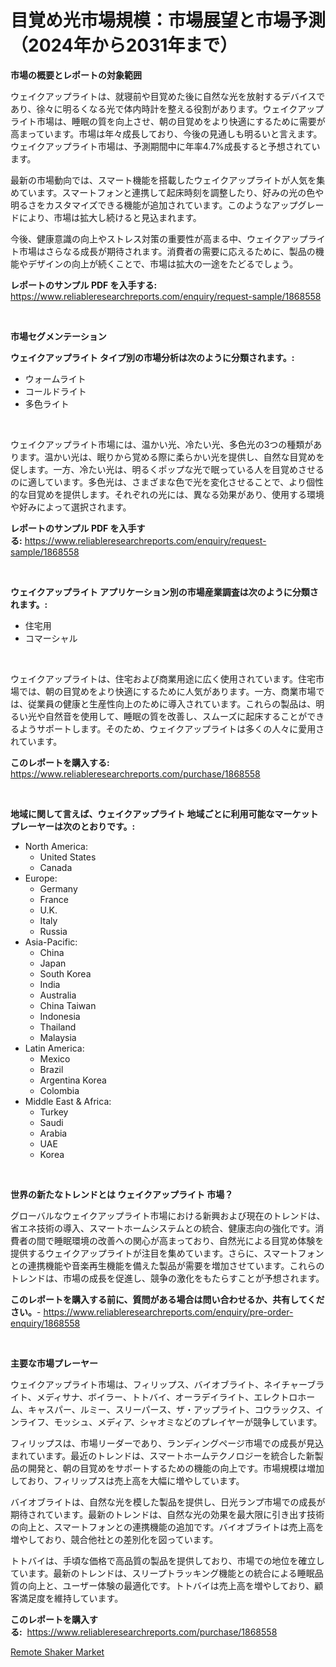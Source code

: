 <p><h1>目覚め光市場規模：市場展望と市場予測（2024年から2031年まで）</h1></p><p><strong>市場の概要とレポートの対象範囲</strong></p>
<p><p>ウェイクアップライトは、就寝前や目覚めた後に自然な光を放射するデバイスであり、徐々に明るくなる光で体内時計を整える役割があります。ウェイクアップライト市場は、睡眠の質を向上させ、朝の目覚めをより快適にするために需要が高まっています。市場は年々成長しており、今後の見通しも明るいと言えます。ウェイクアップライト市場は、予測期間中に年率4.7%成長すると予想されています。</p><p>最新の市場動向では、スマート機能を搭載したウェイクアップライトが人気を集めています。スマートフォンと連携して起床時刻を調整したり、好みの光の色や明るさをカスタマイズできる機能が追加されています。このようなアップグレードにより、市場は拡大し続けると見込まれます。</p><p>今後、健康意識の向上やストレス対策の重要性が高まる中、ウェイクアップライト市場はさらなる成長が期待されます。消費者の需要に応えるために、製品の機能やデザインの向上が続くことで、市場は拡大の一途をたどるでしょう。</p></p>
<p><strong>レポートのサンプル PDF を入手する:</strong> <a href="https://www.reliableresearchreports.com/enquiry/request-sample/1868558">https://www.reliableresearchreports.com/enquiry/request-sample/1868558</a></p>
<p>&nbsp;</p>
<p><strong>市場セグメンテーション</strong></p>
<p><strong>ウェイクアップライト タイプ別の市場分析は次のように分類されます。:</strong></p>
<p><ul><li>ウォームライト</li><li>コールドライト</li><li>多色ライト</li></ul></p>
<p>&nbsp;</p>
<p><p>ウェイクアップライト市場には、温かい光、冷たい光、多色光の3つの種類があります。温かい光は、眠りから覚める際に柔らかい光を提供し、自然な目覚めを促します。一方、冷たい光は、明るくポップな光で眠っている人を目覚めさせるのに適しています。多色光は、さまざまな色で光を変化させることで、より個性的な目覚めを提供します。それぞれの光には、異なる効果があり、使用する環境や好みによって選択されます。</p></p>
<p><strong>レポートのサンプル PDF を入手する:</strong>&nbsp;<a href="https://www.reliableresearchreports.com/enquiry/request-sample/1868558">https://www.reliableresearchreports.com/enquiry/request-sample/1868558</a></p>
<p>&nbsp;</p>
<p><strong> ウェイクアップライト アプリケーション別の市場産業調査は次のように分類されます。:</strong></p>
<p><ul><li>住宅用</li><li>コマーシャル</li></ul></p>
<p>&nbsp;</p>
<p><p>ウェイクアップライトは、住宅および商業用途に広く使用されています。住宅市場では、朝の目覚めをより快適にするために人気があります。一方、商業市場では、従業員の健康と生産性向上のために導入されています。これらの製品は、明るい光や自然音を使用して、睡眠の質を改善し、スムーズに起床することができるようサポートします。そのため、ウェイクアップライトは多くの人々に愛用されています。</p></p>
<p><strong>このレポートを購入する:</strong>&nbsp; <a href="https://www.reliableresearchreports.com/purchase/1868558">https://www.reliableresearchreports.com/purchase/1868558</a></p>
<p>&nbsp;</p>
<p><strong>地域に関して言えば、ウェイクアップライト 地域ごとに利用可能なマーケットプレーヤーは次のとおりです。:</strong></p>
<p><ul>
    <li>
        North America:
        <ul>
            <li>United States</li>
            <li>Canada</li>
        </ul>
    </li>
    <li>
        Europe:
        <ul>
            <li>Germany</li>
            <li>France</li>
            <li>U.K.</li>
            <li>Italy</li>
            <li>Russia</li>
        </ul>
    </li>
    <li>
        Asia-Pacific:
        <ul>
            <li>China</li>
            <li>Japan</li>
            <li>South Korea</li>
            <li>India</li>
            <li>Australia</li>
            <li>China Taiwan</li>
            <li>Indonesia</li>
            <li>Thailand</li>
            <li>Malaysia</li>
        </ul>
    </li>
    <li>
        Latin America:
        <ul>
            <li>Mexico</li>
            <li>Brazil</li>
            <li>Argentina Korea</li>
            <li>Colombia</li>
        </ul>
    </li>
    <li>
        Middle East & Africa:
        <ul>
            <li>Turkey</li>
            <li>Saudi</li>
            <li>Arabia</li>
            <li>UAE</li>
            <li>Korea</li>
        </ul>
    </li>
    </ul></p>
<p>&nbsp;</p>
<p><strong>世界の新たなトレンドとは ウェイクアップライト 市場？</strong></p>
<p><p>グローバルなウェイクアップライト市場における新興および現在のトレンドは、省エネ技術の導入、スマートホームシステムとの統合、健康志向の強化です。消費者の間で睡眠環境の改善への関心が高まっており、自然光による目覚め体験を提供するウェイクアップライトが注目を集めています。さらに、スマートフォンとの連携機能や音楽再生機能を備えた製品が需要を増加させています。これらのトレンドは、市場の成長を促進し、競争の激化をもたらすことが予想されます。</p></p>
<p><strong>このレポートを購入する前に、質問がある場合は問い合わせるか、共有してください。</strong>- <a href="https://www.reliableresearchreports.com/enquiry/pre-order-enquiry/1868558">https://www.reliableresearchreports.com/enquiry/pre-order-enquiry/1868558</a></p>
<p>&nbsp;</p>
<p><strong>主要な市場プレーヤー</strong></p>
<p><p>ウェイクアップライト市場は、フィリップス、バイオブライト、ネイチャーブライト、メディサナ、ボイラー、トトバイ、オーラデイライト、エレクトロホーム、キャスパー、ルミー、スリーパース、ザ・アップライト、コウラックス、インライフ、モッシュ、メディア、シャオミなどのプレイヤーが競争しています。</p><p>フィリップスは、市場リーダーであり、ランディングページ市場での成長が見込まれています。最近のトレンドは、スマートホームテクノロジーを統合した新製品の開発と、朝の目覚めをサポートするための機能の向上です。市場規模は増加しており、フィリップスは売上高を大幅に増やしています。</p><p>バイオブライトは、自然な光を模した製品を提供し、日光ランプ市場での成長が期待されています。最新のトレンドは、自然な光の効果を最大限に引き出す技術の向上と、スマートフォンとの連携機能の追加です。バイオブライトは売上高を増やしており、競合他社との差別化を図っています。</p><p>トトバイは、手頃な価格で高品質の製品を提供しており、市場での地位を確立しています。最新のトレンドは、スリープトラッキング機能との統合による睡眠品質の向上と、ユーザー体験の最適化です。トトバイは売上高を増やしており、顧客満足度を維持しています。</p></p>
<p><strong>このレポートを購入する:</strong>&nbsp;&nbsp;<a href="https://www.reliableresearchreports.com/purchase/1868558">https://www.reliableresearchreports.com/purchase/1868558</a></p>
<p><p><a href="https://fuschia-pecorino-a6d.notion.site/Global-Remote-Shaker-Market-by-Types-Applications-and-Major-Players-with-Regional-Growth-Rate-Ana-2ea439e8a8df4cebae2844a4d77143ee">Remote Shaker Market</a></p></p>